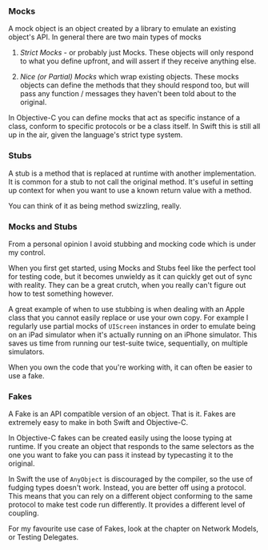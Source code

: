 ### Mocks

A mock object is an object created by a library to emulate an existing object's API. In general there are two main types of mocks

1. _Strict Mocks_ - or probably just Mocks. These objects will only respond to what you define upfront, and will assert if they receive anything else.

1. _Nice (or Partial) Mocks_  which wrap existing objects. These mocks objects can define the methods that they should respond too, but will pass any function / messages they haven't been told about to the original.

In Objective-C you can define mocks that act as specific instance of a class, conform to specific protocols or be a class itself. In Swift this is still all up in the air, given the language's strict type system.

### Stubs

A stub is a method that is replaced at runtime with another implementation. It is common for a stub to not call the original method. It's useful in setting up context for when you want to use a known return value with a method.

You can think of it as being method swizzling, really.

### Mocks and Stubs

From a personal opinion I avoid stubbing and mocking code which is under my control.

When you first get started, using Mocks and Stubs feel like the perfect tool for testing code, but it becomes unwieldy as it can quickly get out of sync with reality. They can be a great crutch, when you really can't figure out how to test something however.

A great example of when to use stubbing is when dealing with an Apple class that you cannot easily replace or use your own copy. For example I regularly use partial mocks of `UIScreen` instances in order to emulate being on an iPad simulator when it's actually running on an iPhone simulator. This saves us time from running our test-suite twice, sequentially, on multiple simulators.

When you own the code that you're working with, it can often be easier to use a fake.

### Fakes

A Fake is an API compatible version of an object. That is it. Fakes are extremely easy to make in both Swift and Objective-C.

In Objective-C fakes can be created easily using the loose typing at runtime. If you create an object that responds to the same selectors as the one you want to fake you can pass it instead by typecasting it to the original.

In Swift the use of `AnyObject` is discouraged by the compiler, so the use of fudging types doesn't work. Instead, you are better off using a protocol. This means that you can rely on a different object conforming to the same protocol to make test code run differently. It provides a different level of coupling.

For my favourite use case of Fakes, look at the chapter on Network Models, or Testing Delegates.
